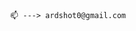       
      📫 ---> ardshot0@gmail.com
<!---
Ardshot/Ardshot is a ✨ special ✨ repository because its `README.md` (this file) appears on your GitHub profile.
You can click the Preview link to take a look at your changes.
--->
